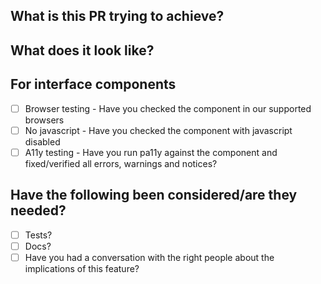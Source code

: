 ## What is this PR trying to achieve?

## What does it look like?

## For interface components
- [ ] Browser testing - Have you checked the component in our supported browsers
- [ ] No javascript - Have you checked the component with javascript disabled
- [ ] A11y testing - Have you run pa11y against the component and fixed/verified all errors, warnings and notices?

## Have the following been considered/are they needed?
- [ ] Tests?
- [ ] Docs?
- [ ] Have you had a conversation with the right people about the implications of this feature?
